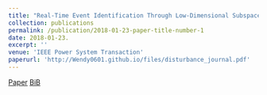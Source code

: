 ```yaml
---
title: "Real-Time Event Identification Through Low-Dimensional Subspace Characterization of High-Dimensional Synchrophasor Data"
collection: publications
permalink: /publication/2018-01-23-paper-title-number-1 
date: 2018-01-23.
excerpt: ''
venue: 'IEEE Power System Transaction'
paperurl: 'http://Wendy0601.github.io/files/disturbance_journal.pdf' 
--- 
```

[Paper](http://Wendy0601.github.io/files/disturbance_journal.pdf)
[BiB](http://Wendy0601.github.io/files/Event.txt)
